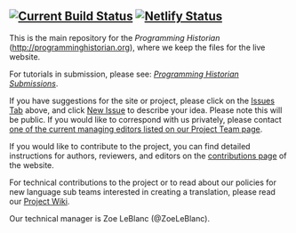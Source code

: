 [![Current Build Status](https://img.shields.io/github/workflow/status/programminghistorian/jekyll/build_programming_historian)](https://github.com/programminghistorian/jekyll/actions/) [![Netlify Status](https://api.netlify.com/api/v1/badges/806a84e7-ac1c-4722-b9bb-a8d519e8bf47/deploy-status)](https://app.netlify.com/sites/ph-preview/deploys)
---
This is the main repository for the _Programming Historian_ (<http://programminghistorian.org>), where we keep the files for the live website. 

For tutorials in submission, please see: [_Programming Historian Submissions_](https://github.com/programminghistorian/zoe).

If you have suggestions for the site or project, please click on the [Issues Tab](https://github.com/programminghistorian/jekyll/issues) above, and click [New Issue](https://github.com/programminghistorian/jekyll/issues/new) to describe your idea. Please note this will be public. If you would like to correspond with us privately, please contact [one of the current managing editors listed on our Project Team page](https://programminghistorian.org/en/project-team).

If you would like to contribute to the project, you can find detailed instructions for authors, reviewers, and editors on the [contributions page](http://programminghistorian.org/contribute) of the website.

For technical contributions to the project or to read about our policies for new language sub teams interested in creating a translation, please read our [Project Wiki](https://github.com/programminghistorian/jekyll/wiki).

Our technical manager is Zoe LeBlanc (@ZoeLeBlanc).

